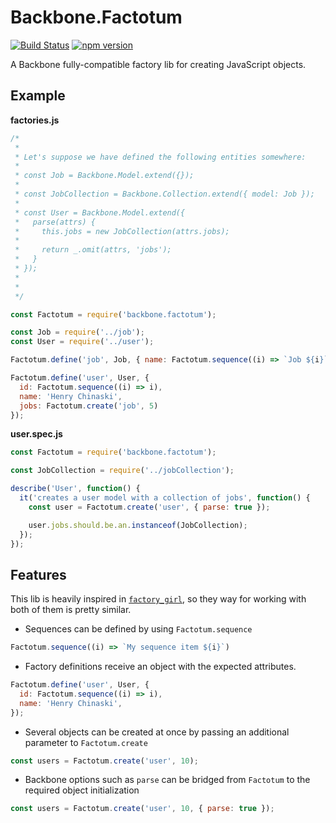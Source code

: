 # Backbone.Factotum

[![Build Status](https://travis-ci.org/sergioalvz/backbone.factotum.svg?branch=master)](https://travis-ci.org/sergioalvz/backbone.factotum)
[![npm version](https://badge.fury.io/js/backbone.factotum.svg)](https://badge.fury.io/js/backbone.factotum)

A Backbone fully-compatible factory lib for creating JavaScript objects.

## Example

**factories.js**

```javascript
/*
 *
 * Let's suppose we have defined the following entities somewhere:
 *
 * const Job = Backbone.Model.extend({});
 *
 * const JobCollection = Backbone.Collection.extend({ model: Job });
 *
 * const User = Backbone.Model.extend({
 *   parse(attrs) {
 *     this.jobs = new JobCollection(attrs.jobs);
 *
 *     return _.omit(attrs, 'jobs');
 *   }
 * });
 *
 *
 */

const Factotum = require('backbone.factotum');

const Job = require('../job');
const User = require('../user');

Factotum.define('job', Job, { name: Factotum.sequence((i) => `Job ${i}`) });

Factotum.define('user', User, {
  id: Factotum.sequence((i) => i),
  name: 'Henry Chinaski',
  jobs: Factotum.create('job', 5)
});
```

**user.spec.js**
```javascript
const Factotum = require('backbone.factotum');

const JobCollection = require('../jobCollection');

describe('User', function() {
  it('creates a user model with a collection of jobs', function() {
    const user = Factotum.create('user', { parse: true });

    user.jobs.should.be.an.instanceof(JobCollection);
  });
});
```

## Features

This lib is heavily inspired in [`factory_girl`](https://github.com/thoughtbot/factory_girl), so they way for working with both of them is pretty similar.

* Sequences can be defined by using `Factotum.sequence`

```javascript
Factotum.sequence((i) => `My sequence item ${i}`)
```

* Factory definitions receive an object with the expected attributes.

```javascript
Factotum.define('user', User, {
  id: Factotum.sequence((i) => i),
  name: 'Henry Chinaski',
});
```

* Several objects can be created at once by passing an additional parameter to `Factotum.create`

```javascript
const users = Factotum.create('user', 10);
```

* Backbone options such as `parse` can be bridged from `Factotum` to the required object initialization

```javascript
const users = Factotum.create('user', 10, { parse: true });
```
